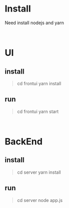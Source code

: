 # Install
Need install nodejs and yarn

<br/>

# UI
## install
> cd frontui
> yarn install

## run
> cd frontui
> yarn start

<br/>

# BackEnd
## install
> cd server
> yarn install

## run
> cd server
> node app.js
